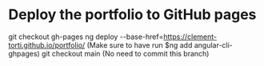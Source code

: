 # Deploy the portfolio to GitHub pages
git checkout gh-pages
ng deploy --base-href=https://clement-torti.github.io/portfolio/    (Make sure to have run $ng add angular-cli-ghpages)
git checkout main (No need to commit this branch)